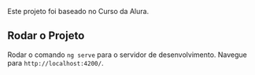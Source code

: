 Este projeto foi baseado no Curso da Alura.

## Rodar o Projeto

Rodar o comando `ng serve` para o servidor de desenvolvimento. Navegue para `http://localhost:4200/`.
